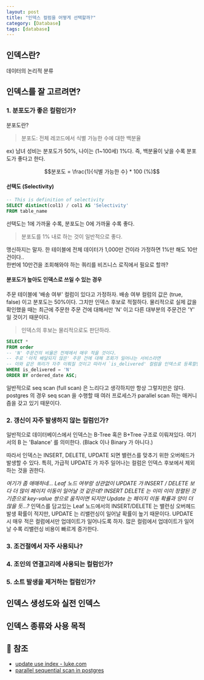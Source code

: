 ```yaml
---
layout: post
title: "인덱스 컬럼을 어떻게 선택할까?"
category: [Database]
tags: [database]
---
```


## 인덱스란?
데이터의 논리적 분류

## 인덱스를 잘 고르려면?
### 1. 분포도가 좋은 컬럼인가?
분포도란?
> 분포도: 전체 레코드에서 식별 가능한 수에 대한 백분율

ex) 남녀 성비는 분포도가 50%, 나이는 (1~100세) 1%다.
즉, 백분율이 낮을 수록 분포도가 좋다고 한다.

$$분포도 = \frac{1}{식별 가능한 수} * 100  (%)$$

#### 선택도 (Selectivity)
```sql
-- This is definition of selectivity
SELECT distinct(col1) / col1 AS 'Selectivity'
FROM table_name
```
선택도는 1에 가까울 수록, 분포도는 0에 가까울 수록 좋다.

> 분포도를 1% 내로 하는 것이 일반적으로 좋다.

맹신하지는 말자. 한 테이블에 전체 데이터가 1,000만 건이라 가정하면 1%만 해도 10만건이다.. \
한번에 10만건을 조회해와야 하는 쿼리를 비즈니스 로직에서 필요로 할까?

#### 분포도가 높아도 인덱스로 쓰일 수 있는 경우
주문 테이블에 '배송 여부' 컬럼이 있다고 가정하자.
배송 여부 컬럼의 값은 (true, false) 이고 분포도는 50%이다.
그치만 인덱스 후보로 적절하다.
물리적으로 실제 값을 확인했을 때는 최근에 주문한 주문 건에 대해서만 'N' 이고 다른 대부분의 주문건은 'Y' 일 것이기 때문이다.

> 인덱스의 후보는 물리적으로도 판단하라.
```sql
SELECT *
FROM order
-- 'N' 주문건의 비율은 전체에서 매우 적을 것이다.
-- 주로 '아직 배달되지 않은' 주문 건에 대해 조회가 일어나는 서비스라면
-- 이와 같은 쿼리가 자주 이뤄질 것이고 따라서 `is_delivered' 컬럼을 인덱스로 등록할만하다.
WHERE is_delivered = 'N'
ORDER BY ordered_date ASC;
```

일반적으로 seq scan (full scan) 은 느리다고 생각하지만 항상 그렇지만은 않다. \
postgres 의 경우 seq scan 을 수행할 때 여러 프로세스가 parallel scan 하는 매커니즘을 갖고 있기 때문이다.

### 2. 갱신이 자주 발생하지 않는 컬럼인가?
일반적으로 데이터베이스에서 인덱스는 B-Tree 혹은 B+Tree 구조로 이뤄져있다.
여기서의 B 는 'Balance' 를 의미한다. (Black 이나 Binary 가 아니다.)

따라서 인덱스는 INSERT, DELETE, UPDATE 되면 밸런스를 맞추기 위한 오버헤드가 발생할 수 있다.
특히, 가급적 UPDATE 가 자주 일어나는 컬럼은 인덱스 후보에서 제외하는 것을 권한다.

_여기가 좀 애매하네... Leaf 노드 여부랑 상관없이 UPDATE 가 INSERT / DELETE 보다 더 많이 페이지 이동이 일어날 것 같은데? INSERT DELETE 는 이미 이미 정렬된 것 기준으로 key-value 쌍으로 움직이면 되지만 Update 는 페이지 이동 확률과 양이 더 많을 듯...?_
인덱스를 담고있는 Leaf 노드에서의 INSERT/DELETE 는 밸런싱 오버헤드 발생 확률이 적지만, UPDATE 는 리밸런싱이 일어날 확률이 높기 때문이다.
UPDATE 시 매우 적은 컬럼에서만 업데이트가 일어나도록 하자. 많은 컬럼에서 업데이트가 일어날 수록 리밸런싱 비용이 빠르게 증가한다.


### 3. 조건절에서 자주 사용되나?

### 4. 조인의 연결고리에 사용되는 컬럼인가?

### 5. 소트 발생을 제거하는 컬럼인가?

## 인덱스 생성도와 실전 인덱스

## 인덱스 종류와 사용 목적


## 🔗 참조
- [update use index - luke.com](https://use-the-index-luke.com/sql/dml/update)
- [parallel sequential scan in postgres](https://postgrespro.com/blog/pgsql/5969403)
